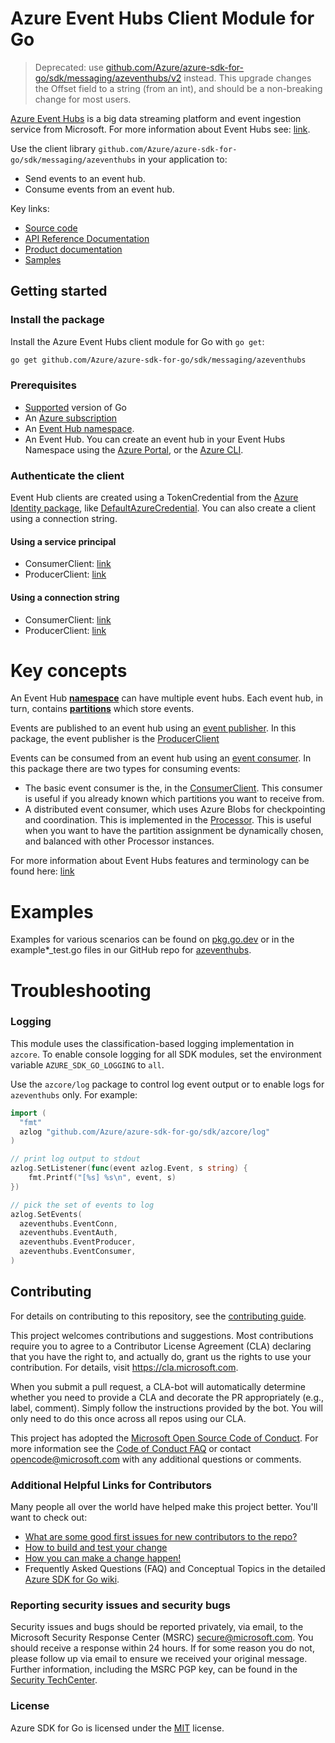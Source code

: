 # Azure Event Hubs Client Module for Go

> Deprecated: use [github.com/Azure/azure-sdk-for-go/sdk/messaging/azeventhubs/v2](https://pkg.go.dev/github.com/Azure/azure-sdk-for-go/sdk/messaging/azeventhubs/v2) instead. 
> This upgrade changes the Offset field to a string (from an int), and should be a non-breaking change for most users.

[Azure Event Hubs](https://azure.microsoft.com/services/event-hubs/) is a big data streaming platform and event ingestion service from Microsoft. For more information about Event Hubs see: [link](https://learn.microsoft.com/azure/event-hubs/event-hubs-about).

Use the client library `github.com/Azure/azure-sdk-for-go/sdk/messaging/azeventhubs` in your application to:

- Send events to an event hub.
- Consume events from an event hub.

Key links:
- [Source code][source]
- [API Reference Documentation][godoc]
- [Product documentation](https://azure.microsoft.com/services/event-hubs/)
- [Samples][godoc_examples]

## Getting started

### Install the package

Install the Azure Event Hubs client module for Go with `go get`:

```bash
go get github.com/Azure/azure-sdk-for-go/sdk/messaging/azeventhubs
```

### Prerequisites

- [Supported](https://aka.ms/azsdk/go/supported-versions) version of Go
- An [Azure subscription](https://azure.microsoft.com/free/)
- An [Event Hub namespace](https://learn.microsoft.com/azure/event-hubs/).
- An Event Hub. You can create an event hub in your Event Hubs Namespace using the [Azure Portal](https://learn.microsoft.com/azure/event-hubs/event-hubs-create), or the [Azure CLI](https://learn.microsoft.com/azure/event-hubs/event-hubs-quickstart-cli).

### Authenticate the client

Event Hub clients are created using a TokenCredential from the [Azure Identity package][azure_identity_pkg], like [DefaultAzureCredential][default_azure_credential].
You can also create a client using a connection string.

#### Using a service principal
 - ConsumerClient: [link](https://pkg.go.dev/github.com/Azure/azure-sdk-for-go/sdk/messaging/azeventhubs#example-NewConsumerClient)
 - ProducerClient: [link](https://pkg.go.dev/github.com/Azure/azure-sdk-for-go/sdk/messaging/azeventhubs#example-NewProducerClient)

#### Using a connection string
 - ConsumerClient: [link](https://pkg.go.dev/github.com/Azure/azure-sdk-for-go/sdk/messaging/azeventhubs#example-NewConsumerClientFromConnectionString)
 - ProducerClient: [link](https://pkg.go.dev/github.com/Azure/azure-sdk-for-go/sdk/messaging/azeventhubs#example-NewProducerClientFromConnectionString)

# Key concepts

An Event Hub [**namespace**](https://learn.microsoft.com/azure/event-hubs/event-hubs-features#namespace) can have multiple event hubs. Each event hub, in turn, contains [**partitions**](https://learn.microsoft.com/azure/event-hubs/event-hubs-features#partitions) which store events.

Events are published to an event hub using an [event publisher](https://learn.microsoft.com/azure/event-hubs/event-hubs-features#event-publishers). In this package, the event publisher is the [ProducerClient](https://pkg.go.dev/github.com/Azure/azure-sdk-for-go/sdk/messaging/azeventhubs#ProducerClient)

Events can be consumed from an event hub using an [event consumer](https://learn.microsoft.com/azure/event-hubs/event-hubs-features#event-consumers). In this package there are two types for consuming events: 
- The basic event consumer is the, in the [ConsumerClient](https://pkg.go.dev/github.com/Azure/azure-sdk-for-go/sdk/messaging/azeventhubs#ConsumerClient). This consumer is useful if you already known which partitions you want to receive from.
- A distributed event consumer, which uses Azure Blobs for checkpointing and coordination. This is implemented in the [Processor](https://pkg.go.dev/github.com/Azure/azure-sdk-for-go/sdk/messaging/azeventhubs#Processor). This is useful when you want to have the partition assignment be dynamically chosen, and balanced with other Processor instances.

For more information about Event Hubs features and terminology can be found here: [link](https://learn.microsoft.com/azure/event-hubs/event-hubs-features)

# Examples

Examples for various scenarios can be found on [pkg.go.dev](https://pkg.go.dev/github.com/Azure/azure-sdk-for-go/sdk/messaging/azeventhubs#pkg-examples) or in the example*_test.go files in our GitHub repo for [azeventhubs](https://github.com/Azure/azure-sdk-for-go/blob/main/sdk/messaging/azeventhubs).

# Troubleshooting

### Logging

This module uses the classification-based logging implementation in `azcore`. To enable console logging for all SDK modules, set the environment variable `AZURE_SDK_GO_LOGGING` to `all`. 

Use the `azcore/log` package to control log event output or to enable logs for `azeventhubs` only. For example:

```go
import (
  "fmt"
  azlog "github.com/Azure/azure-sdk-for-go/sdk/azcore/log"
)

// print log output to stdout
azlog.SetListener(func(event azlog.Event, s string) {
    fmt.Printf("[%s] %s\n", event, s)
})

// pick the set of events to log
azlog.SetEvents(
  azeventhubs.EventConn,
  azeventhubs.EventAuth,
  azeventhubs.EventProducer,
  azeventhubs.EventConsumer,
)
```

## Contributing
For details on contributing to this repository, see the [contributing guide][azure_sdk_for_go_contributing].

This project welcomes contributions and suggestions.  Most contributions require you to agree to a
Contributor License Agreement (CLA) declaring that you have the right to, and actually do, grant us
the rights to use your contribution. For details, visit https://cla.microsoft.com.

When you submit a pull request, a CLA-bot will automatically determine whether you need to provide
a CLA and decorate the PR appropriately (e.g., label, comment). Simply follow the instructions
provided by the bot. You will only need to do this once across all repos using our CLA.

This project has adopted the [Microsoft Open Source Code of Conduct](https://opensource.microsoft.com/codeofconduct/).
For more information see the [Code of Conduct FAQ](https://opensource.microsoft.com/codeofconduct/faq/) or
contact [opencode@microsoft.com](mailto:opencode@microsoft.com) with any additional questions or comments.

### Additional Helpful Links for Contributors  
Many people all over the world have helped make this project better.  You'll want to check out:

* [What are some good first issues for new contributors to the repo?](https://github.com/azure/azure-sdk-for-go/issues?q=is%3Aopen+is%3Aissue+label%3A%22up+for+grabs%22)
* [How to build and test your change][azure_sdk_for_go_contributing_developer_guide]
* [How you can make a change happen!][azure_sdk_for_go_contributing_pull_requests]
* Frequently Asked Questions (FAQ) and Conceptual Topics in the detailed [Azure SDK for Go wiki](https://github.com/azure/azure-sdk-for-go/wiki).

<!-- ### Community-->
### Reporting security issues and security bugs

Security issues and bugs should be reported privately, via email, to the Microsoft Security Response Center (MSRC) <secure@microsoft.com>. You should receive a response within 24 hours. If for some reason you do not, please follow up via email to ensure we received your original message. Further information, including the MSRC PGP key, can be found in the [Security TechCenter](https://www.microsoft.com/msrc/faqs-report-an-issue).

### License

Azure SDK for Go is licensed under the [MIT](https://github.com/Azure/azure-sdk-for-go/blob/main/sdk/messaging/azeventhubs/LICENSE.txt) license.

<!-- LINKS -->
[azure_sdk_for_go_contributing]: https://github.com/Azure/azure-sdk-for-go/blob/main/CONTRIBUTING.md
[azure_sdk_for_go_contributing_developer_guide]: https://github.com/Azure/azure-sdk-for-go/blob/main/CONTRIBUTING.md#developer-guide
[azure_sdk_for_go_contributing_pull_requests]: https://github.com/Azure/azure-sdk-for-go/blob/main/CONTRIBUTING.md#pull-requests

[azure_identity_pkg]: https://pkg.go.dev/github.com/Azure/azure-sdk-for-go/sdk/azidentity
[default_azure_credential]: https://pkg.go.dev/github.com/Azure/azure-sdk-for-go/sdk/azidentity#NewDefaultAzureCredential
[source]: https://github.com/Azure/azure-sdk-for-go/tree/main/sdk/messaging/azeventhubs
[godoc]: https://pkg.go.dev/github.com/Azure/azure-sdk-for-go/sdk/messaging/azeventhubs
[godoc_examples]: https://pkg.go.dev/github.com/Azure/azure-sdk-for-go/sdk/messaging/azeventhubs#pkg-examples


